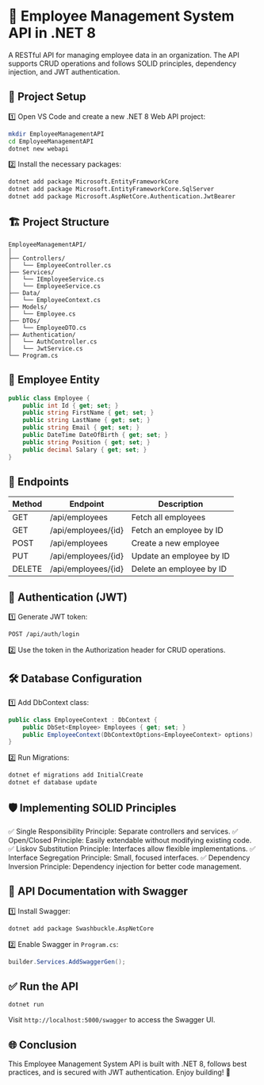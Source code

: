 # 🚀 Employee Management System API in .NET 8

A RESTful API for managing employee data in an organization. The API supports CRUD operations and follows SOLID principles, dependency injection, and JWT authentication.

## 📂 Project Setup

1️⃣ Open VS Code and create a new .NET 8 Web API project:

```bash
mkdir EmployeeManagementAPI
cd EmployeeManagementAPI
dotnet new webapi
```

2️⃣ Install the necessary packages:

```bash
dotnet add package Microsoft.EntityFrameworkCore
dotnet add package Microsoft.EntityFrameworkCore.SqlServer
dotnet add package Microsoft.AspNetCore.Authentication.JwtBearer
```

## 🏗️ Project Structure

```
EmployeeManagementAPI/
│
├── Controllers/
│   └── EmployeeController.cs
├── Services/
│   └── IEmployeeService.cs
│   └── EmployeeService.cs
├── Data/
│   └── EmployeeContext.cs
├── Models/
│   └── Employee.cs
├── DTOs/
│   └── EmployeeDTO.cs
├── Authentication/
│   └── AuthController.cs
│   └── JwtService.cs
└── Program.cs
```

## 🌟 Employee Entity

```csharp
public class Employee {
    public int Id { get; set; }
    public string FirstName { get; set; }
    public string LastName { get; set; }
    public string Email { get; set; }
    public DateTime DateOfBirth { get; set; }
    public string Position { get; set; }
    public decimal Salary { get; set; }
}
```

## 🔗 Endpoints

| Method | Endpoint               | Description                  |
|--------|----------------------|-----------------------------|
| GET    | /api/employees       | Fetch all employees         |
| GET    | /api/employees/{id} | Fetch an employee by ID     |
| POST   | /api/employees       | Create a new employee       |
| PUT    | /api/employees/{id} | Update an employee by ID   |
| DELETE | /api/employees/{id} | Delete an employee by ID   |

## 🔐 Authentication (JWT)

1️⃣ Generate JWT token:

```bash
POST /api/auth/login
```

2️⃣ Use the token in the Authorization header for CRUD operations.

## 🛠️ Database Configuration

1️⃣ Add DbContext class:

```csharp
public class EmployeeContext : DbContext {
    public DbSet<Employee> Employees { get; set; }
    public EmployeeContext(DbContextOptions<EmployeeContext> options) : base(options) { }
}
```

2️⃣ Run Migrations:

```bash
dotnet ef migrations add InitialCreate
dotnet ef database update
```

## 🛡️ Implementing SOLID Principles

✅ Single Responsibility Principle: Separate controllers and services.
✅ Open/Closed Principle: Easily extendable without modifying existing code.
✅ Liskov Substitution Principle: Interfaces allow flexible implementations.
✅ Interface Segregation Principle: Small, focused interfaces.
✅ Dependency Inversion Principle: Dependency injection for better code management.

## 📜 API Documentation with Swagger

1️⃣ Install Swagger:

```bash
dotnet add package Swashbuckle.AspNetCore
```

2️⃣ Enable Swagger in `Program.cs`:

```csharp
builder.Services.AddSwaggerGen();
```

## ✅ Run the API

```bash
dotnet run
```

Visit `http://localhost:5000/swagger` to access the Swagger UI.

## 🌐 Conclusion

This Employee Management System API is built with .NET 8, follows best practices, and is secured with JWT authentication. Enjoy building! 🚀

